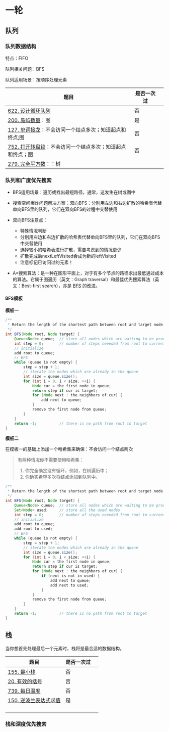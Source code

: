 # 一轮

## 队列

### 队列数据结构

特点：FIFO

队列相关问题：BFS

队列适用场景：按顺序处理元素

| 题目                                                         | 是否一次过 |      |
| ------------------------------------------------------------ | ---------- | ---- |
| [622. 设计循环队列](https://leetcode-cn.com/problems/design-circular-queue/) | 否         |      |
| [200. 岛屿数量](https://leetcode-cn.com/problems/number-of-islands/)：图 | 是         |      |
| [127. 单词接龙](https://leetcode-cn.com/problems/word-ladder/)：不会访问一个结点多次；知道起点和终点;图 | 否         |      |
| [752. 打开转盘锁](https://leetcode-cn.com/problems/open-the-lock/)：不会访问一个结点多次；知道起点和终点；图 | 否         |      |
| [279. 完全平方数](https://leetcode-cn.com/problems/perfect-squares/)：：树 |            |      |

### 队列和广度优先搜索

- BFS适用场景：遍历或找出最短路径，通常，这发生在树或图中

- 搜索空间爆炸问题解决方案：双向BFS：分别用左边和右边扩散的哈希表代替单向BFS里的队列，它们在双向BFS的过程中交替使用
- 双向BFS注意点：
  - 特殊情况判断
  - 分别用左边和右边扩散的哈希表代替单向BFS里的队列，它们在双向BFS中交替使用
  - 选择较小的哈希表进行扩散，需要考虑到的情况更少
  - 扩散完成后nextLeftVisited会成为新的leftVisited
  - 注意标记已访问过的元素！
- A*搜索算法：是一种在图形平面上，对于有多个节点的路径求出最低通过成本的算法。它属于图遍历（英文：Graph traversal）和最佳优先搜索算法（英文：Best-first search），亦是 [BFS](https://oi-wiki.org/search/bfs/) 的改进。



#### BFS模板

**模板一**

```java
/**
 * Return the length of the shortest path between root and target node.
 */
int BFS(Node root, Node target) {
    Queue<Node> queue;  // store all nodes which are waiting to be processed
    int step = 0;       // number of steps neeeded from root to current node
    // initialize
    add root to queue;
    // BFS
    while (queue is not empty) {
        step = step + 1;
        // iterate the nodes which are already in the queue
        int size = queue.size();
        for (int i = 0; i < size; ++i) {
            Node cur = the first node in queue;
            return step if cur is target;
            for (Node next : the neighbors of cur) {
                add next to queue;
            }
            remove the first node from queue;
        }
    }
    return -1;          // there is no path from root to target
}
```

**模板二**

在模板一的基础上添加一个哈希集来确保：不会访问一个结点两次

> 有两种情况你不需要使用哈希集：
>
> 1. 你完全确定没有循环，例如，在树遍历中；
> 2. 你确实希望多次将结点添加到队列中。

```java
/**
 * Return the length of the shortest path between root and target node.
 */
int BFS(Node root, Node target) {
    Queue<Node> queue;  // store all nodes which are waiting to be processed
    Set<Node> used;     // store all the used nodes
    int step = 0;       // number of steps neeeded from root to current node
    // initialize
    add root to queue;
    add root to used;
    // BFS
    while (queue is not empty) {
        step = step + 1;
        // iterate the nodes which are already in the queue
        int size = queue.size();
        for (int i = 0; i < size; ++i) {
            Node cur = the first node in queue;
            return step if cur is target;
            for (Node next : the neighbors of cur) {
                if (next is not in used) {
                    add next to queue;
                    add next to used;
                }
            }
            remove the first node from queue;
        }
    }
    return -1;          // there is no path from root to target
}
```

## 栈

 当你想首先处理最后一个元素时，栈将是最合适的数据结构。

| 题目                                                         | 是否一次过 |      |
| ------------------------------------------------------------ | ---------- | ---- |
| [155. 最小栈](https://leetcode-cn.com/problems/min-stack/)   | 否         |      |
| [20. 有效的括号](https://leetcode-cn.com/problems/valid-parentheses/) | 否         |      |
| [739. 每日温度](https://leetcode-cn.com/problems/daily-temperatures/) | 否         |      |
| [150. 逆波兰表达式求值](https://leetcode-cn.com/problems/evaluate-reverse-polish-notation/) | 是         |      |
|                                                              |            |      |
|                                                              |            |      |
|                                                              |            |      |
|                                                              |            |      |

### 栈和深度优先搜索
